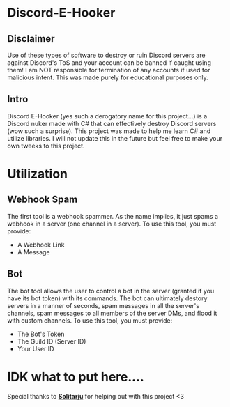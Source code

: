 # Discord-E-Hooker

## Disclaimer
Use of these types of software to destroy or ruin Discord servers are against Discord's ToS and your account can be banned if caught using them! I am NOT responsible for termination of any accounts if used for malicious intent. This was made purely for educational purposes only.

## Intro
Discord E-Hooker (yes such a derogatory name for this project...) is a Discord nuker made with C# that can effectively destroy Discord servers (wow such a surprise). This project was made to help me learn C# and utilize libraries. I will not update this in the future but feel free to make your own tweeks to this project.

# Utilization
## Webhook Spam
The first tool is a webhook spammer. As the name implies, it just spams a webhook in a server (one channel in a server).
To use this tool, you must provide: 
- A Webhook Link
- A Message

## Bot
The bot tool allows the user to control a bot in the server (granted if you have its bot token) with its commands. The bot can ultimately destory servers in a manner of seconds, spam messages in all the server's channels, spam messages to all members of the server DMs, and flood it with custom channels.
To use this tool, you must provide:
- The Bot's Token
- The Guild ID (Server ID)
- Your User ID

# IDK what to put here....
Special thanks to [**Solitarju**](https://github.com/Solitarju) for helping out with this project <3